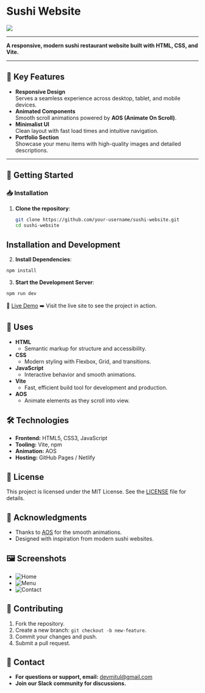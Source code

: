# Sushi Website
![](./public/logo.png)

---

**A responsive, modern sushi restaurant website built with HTML, CSS, and Vite.**

---

## 🎉 Key Features
- **Responsive Design**  
  Serves a seamless experience across desktop, tablet, and mobile devices.  
- **Animated Components**  
  Smooth scroll animations powered by **AOS (Animate On Scroll)**.  
- **Minimalist UI**  
  Clean layout with fast load times and intuitive navigation.  
- **Portfolio Section**  
  Showcase your menu items with high-quality images and detailed descriptions.

---

## 🚀 Getting Started

### 📥 Installation
1. **Clone the repository**:  
   ```bash
   git clone https://github.com/your-username/sushi-website.git
   cd sushi-website
   ```

## Installation and Development
2. **Install Dependencies**:
  ```bash
  npm install
  ```   
3. **Start the Development Server**:
```bash
npm run dev
```

🔗 [Live Demo](#)
:arrow_right: Visit the live site to see the project in action.

## 🎨 Uses

- **HTML**
  - Semantic markup for structure and accessibility.
- **CSS**
  - Modern styling with Flexbox, Grid, and transitions.
- **JavaScript**
  - Interactive behavior and smooth animations.
- **Vite**
  - Fast, efficient build tool for development and production.
- **AOS**
  - Animate elements as they scroll into view.

## 🛠️ Technologies

- **Frontend:** HTML5, CSS3, JavaScript
- **Tooling:** Vite, npm
- **Animation:** AOS
- **Hosting:** GitHub Pages / Netlify

## 📝 License

This project is licensed under the MIT License. See the [LICENSE](LICENSE) file for details.

## 🙌 Acknowledgments

- Thanks to [AOS](https://michalsnik.github.io/aos/) for the smooth animations.
- Designed with inspiration from modern sushi websites.

## 🖼️ Screenshots

- ![Home](./public/screenshot-home.png)
- ![Menu](./public/screenshot-menu.png)
- ![Contact](./public/screenshot-contact.png)

## 🤝 Contributing

1. Fork the repository.
2. Create a new branch: `git checkout -b new-feature`.
3. Commit your changes and push.
4. Submit a pull request.

## 📢 Contact

- **For questions or support, email:** devmitul@gmail.com
- **Join our Slack community for discussions.**